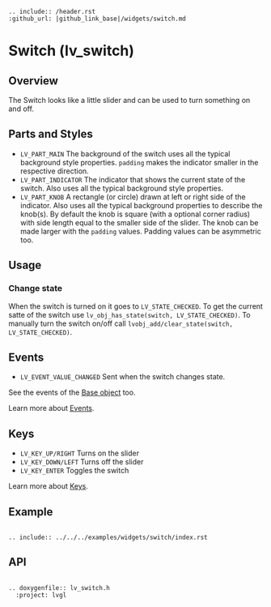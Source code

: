 ```eval_rst
.. include:: /header.rst 
:github_url: |github_link_base|/widgets/switch.md
```

# Switch (lv_switch)

## Overview

The Switch looks like a little slider and can be used to turn something on and off. 


## Parts and Styles
- `LV_PART_MAIN` The background of the switch uses all the typical background style properties. `padding` makes the indicator smaller in the respective direction.
- `LV_PART_INDICATOR` The indicator that shows the current state of the switch. Also uses all the typical background style properties.
- `LV_PART_KNOB` A rectangle (or circle) drawn at left or right side of the indicator. Also uses all the typical background properties to describe the knob(s). By default the knob is square (with a optional corner radius) with side length equal to the smaller side of the slider. The knob can be made larger with the `padding` values. Padding values can be asymmetric too. 

## Usage

### Change state
When the switch is turned on it goes to `LV_STATE_CHECKED`. To get the current satte of the switch use `lv_obj_has_state(switch, LV_STATE_CHECKED)`. 
To manually turn the switch on/off call `lvobj_add/clear_state(switch, LV_STATE_CHECKED)`.


## Events
- `LV_EVENT_VALUE_CHANGED` Sent when the switch changes state.

See the events of the [Base object](/widgets/obj) too.

Learn more about [Events](/overview/event).

## Keys
- `LV_KEY_UP/RIGHT` Turns on the slider
- `LV_KEY_DOWN/LEFT` Turns off the slider
- `LV_KEY_ENTER` Toggles the switch 

Learn more about [Keys](/overview/indev).

## Example

```eval_rst

.. include:: ../../../examples/widgets/switch/index.rst

```

## API 

```eval_rst

.. doxygenfile:: lv_switch.h
  :project: lvgl
        
```

